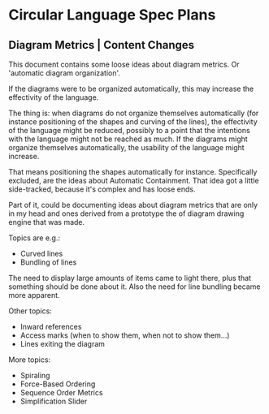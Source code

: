 Circular Language Spec Plans
============================

Diagram Metrics | Content Changes
---------------------------------

This document contains some loose ideas about diagram metrics. Or 'automatic diagram organization'.

If the diagrams were to be organized automatically, this may increase the effectivity of the language.

The thing is: when diagrams do not organize themselves automatically (for instance positioning of the shapes and curving of the lines), the effectivity of the language might be reduced, possibly to a point that the intentions with the language might not be reached as much. If the diagrams might organize themselves automatically, the usability of the language might increase.

That means positioning the shapes automatically for instance. Specifically excluded, are the ideas about Automatic Containment. That idea got a little side-tracked, because it's complex and has loose ends.

Part of it, could be documenting ideas about diagram metrics that are only in my head and ones derived from a prototype the of diagram drawing engine that was made.

Topics are e.g.:

- Curved lines
- Bundling of lines

The need to display large amounts of items came to light there, plus that something should be done about it.
Also the need for line bundling became more apparent.

Other topics:

- Inward references
- Access marks (when to show them, when not to show them...)
- Lines exiting the diagram

More topics:

- Spiraling
- Force-Based Ordering
- Sequence Order Metrics
- Simplification Slider